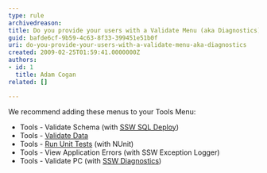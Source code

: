 ```yaml
---
type: rule
archivedreason: 
title: Do you provide your users with a Validate Menu (aka Diagnostics)?
guid: bafde6cf-9b59-4c63-8f33-399451e51b0f
uri: do-you-provide-your-users-with-a-validate-menu-aka-diagnostics
created: 2009-02-25T01:59:41.0000000Z
authors:
- id: 1
  title: Adam Cogan
related: []

---
```




  <p>We recommend adding these menus to your Tools Menu&#58;</p>
<ul>
    <li>Tools - Validate Schema (with <a href="http&#58;//www.ssw.com.au/ssw/SQLDeploy/Default.aspx">SSW SQL Deploy</a>) </li>
    <li>Tools - <a href="http&#58;//www.ssw.com.au/ssw/Standards/Rules/RulesToBetterInterfaces.aspx#ValidateData">Validate Data</a> </li>
    <li>Tools - <a href="http&#58;//www.ssw.com.au/ssw/Standards/Rules/rulestobetterwindowsforms.aspx#UnitTests">Run Unit Tests</a> (with NUnit) </li>
    <li>Tools - View Application Errors (with SSW Exception Logger) </li>
    <li>Tools - Validate PC (with <a href="http&#58;//www.ssw.com.au/ssw/Diagnostics/Default.aspx">SSW Diagnostics</a>)</li>
</ul>

<br><excerpt class='endintro'></excerpt><br>



